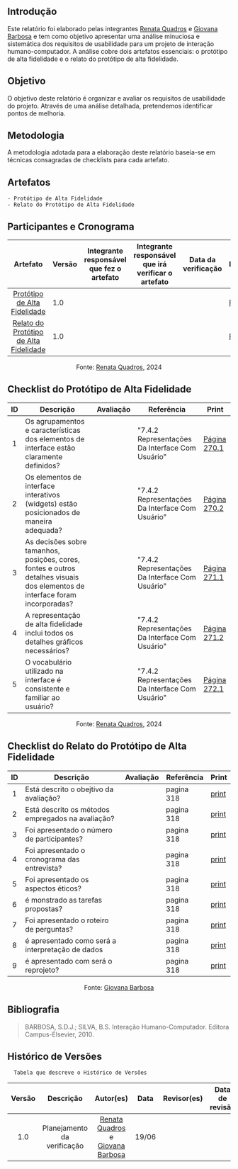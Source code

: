 ## Introdução
Este relatório foi elaborado pelas integrantes [Renata Quadros](https://github.com/Renatinha28) e [Giovana Barbosa](https://github.com/gio221) e tem como objetivo apresentar uma análise minuciosa e sistemática dos requisitos de usabilidade para um projeto de interação humano-computador. A análise cobre dois artefatos essenciais: o protótipo de alta fidelidade e o relato do protótipo de alta fidelidade.

## Objetivo
O objetivo deste relatório é organizar e avaliar os requisitos de usabilidade do projeto. Através de uma análise detalhada, pretendemos identificar pontos de melhoria.

## Metodologia
A metodologia adotada para a elaboração deste relatório baseia-se em técnicas consagradas de checklists para cada artefato.

## Artefatos
    - Protótipo de Alta Fidelidade
    - Relato do Protótipo de Alta Fidelidade

## Participantes e Cronograma

| Artefato | Versão | Integrante responsável que fez o artefato | Integrante responsável que irá verificar o artefato | Data da verificação | Resultado |
| :----------: | ---------- | ------------------------- | ------------------- | ----------- | ------------- |
| [ Protótipo de Alta Fidelidade]() | 1.0 |  | |  | [Resultado]() |
| [Relato do Protótipo de Alta Fidelidade]() | 1.0 | | | | [Resultado]() |

  
  <center> <p>Fonte: <a href="https://github.com/Renatinha28">Renata Quadros</a>, 2024</p>
</center>

## Checklist do Protótipo de Alta Fidelidade 
| ID | Descrição | Avaliação | Referência | Print |
| :----: | --------- | ---------- | ----------- | ------- |
| 1 | Os agrupamentos e características dos elementos de interface estão claramente definidos? | | "7.4.2 Representações Da Interface Com Usuário" | [Página 270.1]() |
| 2 | Os elementos de interface interativos (widgets) estão posicionados de maneira adequada? | | "7.4.2 Representações Da Interface Com Usuário" | [Página 270.2]() |
| 3 | As decisões sobre tamanhos, posições, cores, fontes e outros detalhes visuais dos elementos de interface foram incorporadas? | | "7.4.2 Representações Da Interface Com Usuário" | [Página 271.1]() |
| 4 | A representação de alta fidelidade inclui todos os detalhes gráficos necessários? |  | "7.4.2 Representações Da Interface Com Usuário" | [Página 271.2]() | 
| 5 | O vocabulário utilizado na interface é consistente e familiar ao usuário? | | "7.4.2 Representações Da Interface Com Usuário" | [Página 272.1]() | 

  <center> <p>Fonte: <a href="https://github.com/Renatinha28">Renata Quadros</a>, 2024</p>
</center>

## Checklist do Relato do Protótipo de Alta Fidelidade

| ID | Descrição | Avaliação | Referência | Print |
| :----: | --------- | ---------- | ----------- | ------- |
|1|Está descrito o obejtivo da avaliação?||pagina 318|[print](../../../assets/verificacao/verificação%20nosso%20grupo/etapa%205/planejavalia2.png)|
|2|Está descrito os métodos empregados na avaliação?||pagina 318|[print](../../../assets/verificacao/verificação%20nosso%20grupo/etapa%205/planejavalia2.png)|
|3|Foi apresentado o número de participantes?||pagina 318|[print](../../../assets/verificacao/verificação%20nosso%20grupo/etapa%205/planejavalia2.png)|
|4|Foi apresentado o cronograma das entrevista?||pagina 318|[print](../../../assets/verificacao/verificação%20nosso%20grupo/etapa%205/planejavalia2.png)|
|5| Foi apresentado os aspectos éticos?||pagina 318|[print](../../../assets/verificacao/verificação%20nosso%20grupo/etapa%205/planejavalia2.png)|
|6| é monstrado as tarefas propostas?||pagina 318|[print](../../../assets/verificacao/verificação%20nosso%20grupo/etapa%205/planejavalia2.png)|
|7| Foi apresentado o roteiro de perguntas?||pagina 318|[print](../../../assets/verificacao/verificação%20nosso%20grupo/etapa%205/planejavalia2.png)|
|8| é apresentado como será a interpretação de dados||pagina 318|[print](../../../assets/verificacao/verificação%20nosso%20grupo/etapa%205/planejavalia2.png)|
|9| é apresentado com será o reprojeto?||pagina 318|[print](../../../assets/verificacao/verificação%20nosso%20grupo/etapa%205/planejavalia2.png)|

<center> <p>Fonte: <a href="https://github.com/gio221">Giovana Barbosa</a></p></center>


## Bibliografia
> BARBOSA, S.D.J.; SILVA, B.S. Interação Humano-Computador. Editora Campus-Elsevier, 2010.

## Histórico de Versões
      Tabela que descreve o Histórico de Versões

|     Versão       |     Descrição      |      Autor(es)      | Data           |  Revisor(es)          |Data de revisão|
| :----------------------------------------------------------: | :-------------------------------: | :-------------------------------------------------: | :-------------------------------: |  :-------------------------------: | :-------------------------------: |
| 1.0 | Planejamento da verificação | [Renata Quadros](https://github.com/Renatinha28) e [Giovana Barbosa](https://github.com/gio221) | 19/06 | | |




